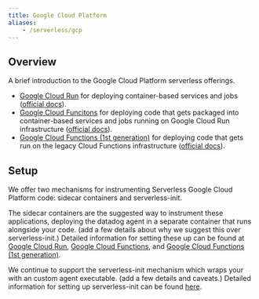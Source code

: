 ```yaml
---
title: Google Cloud Platform
aliases:
    - /serverless/gcp
---
```


## Overview

A brief introduction to the Google Cloud Platform serverless offerings.
- [Google Cloud Run](./google_cloud_run) for deploying container-based services and jobs ([official docs](...)).
- [Google Cloud Funcitons](./google_cloud_functions) for deploying code that gets packaged into container-based services and jobs running on Google Cloud Run infrastructure ([official docs](...)).
- [Google Cloud Functions (1st generation)](./google_cloud_run_functions_1st_gen) for deploying code that gets run on the legacy Cloud Functions infrastructure ([official docs](...)).

## Setup

We offer two mechanisms for instrumenting Serverless Google Cloud Platform code: sidecar containers and serverless-init.

The sidecar containers are the suggested way to instrument these applications, deploying the datadog agent in a separate container that runs alongside your code. (add a few details about why we suggest this over serverless-init.) Detailed information for setting these up can be found at [Google Cloud Run](./google_cloud_run), [Google Cloud Functions](./google_cloud_functions), and [Google Cloud Functions (1st generation)](./google_cloud_run_functions_1st_gen).

We continue to support the serverless-init mechanism which wraps your with an custom agent executable. (add a few details and caveats.) Detailed information for setting up serverless-init can be found [here](./google_cloud_run_serverless_init).
